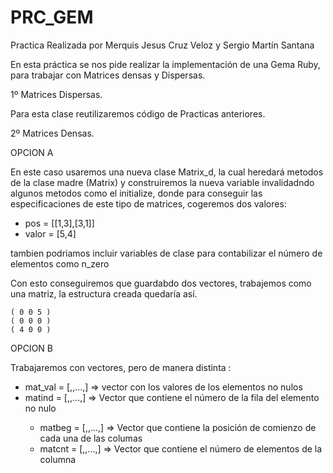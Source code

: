 PRC_GEM
=======

Practica Realizada por Merquis Jesus Cruz Veloz y Sergio Martín Santana

En esta práctica se nos pide realizar la implementación de una Gema Ruby, para trabajar con Matrices densas y Dispersas.

1º Matrices Dispersas.

Para esta clase reutilizaremos código de Practicas anteriores.

2º Matrices Densas.

OPCION A

En este caso usaremos una nueva clase Matrix_d, la cual heredará metodos de la clase madre (Matrix)
y construiremos la nueva variable invalidadndo algunos metodos como el initialize, donde para conseguir las 
especificaciones de este tipo de matrices, cogeremos dos valores:

  - pos = [[1,3],[3,1]]
  - valor = [5,4]

tambien podriamos incluir variables de clase para contabilizar el número de elementos como n_zero

Con esto conseguiremos que guardabdo dos vectores, trabajemos como una matriz, la estructura creada quedaría así.

    ( 0 0 5 )
    ( 0 0 0 )
    ( 4 0 0 )

OPCION B

Trabajaremos con vectores, pero de manera distinta :

  - mat_val = [<val1>,<val2>,...,<valn>] => vector con los valores de los elementos no nulos
  - matind  = [<fil1>,<fil2>,...,<filn>] => Vector que contiene el número de la fila del elemento no nulo
	- matbeg  = [<col1>,<col2>,...,<coln>] => Vector que contiene la posición de comienzo de cada una de las columas
	- matcnt  = [<val1>,<val2>,...,<valn>] => Vector que contiene el número de elementos de la columna
  
